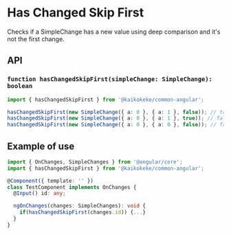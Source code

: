 # Has Changed Skip First

Checks if a SimpleChange has a new value using deep comparison and it's not the first change.

## API

### `function hasChangedSkipFirst(simpleChange: SimpleChange): boolean`

```ts
import { hasChangedSkipFirst } from '@kaikokeke/common-angular';

hasChangedSkipFirst(new SimpleChange({ a: 0 }, { a: 1 }, false)); // true
hasChangedSkipFirst(new SimpleChange({ a: 0 }, { a: 1 }, true)); // false
hasChangedSkipFirst(new SimpleChange({ a: 0 }, { a: 0 }, false)); // false
```

## Example of use

```ts
import { OnChanges, SimpleChanges } from '@angular/core';
import { hasChangedSkipFirst } from '@kaikokeke/common-angular';

@Component({ template: '' })
class TestComponent implements OnChanges {
  @Input() id: any;

  ngOnChanges(changes: SimpleChanges): void {
    if(hasChangedSkipFirst(changes.id)) {...}
  }
}
```
